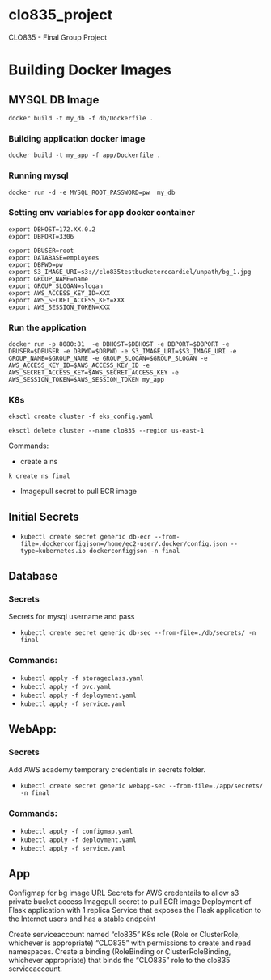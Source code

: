 # clo835_project
CLO835 - Final Group Project


# Building Docker Images 

## MYSQL DB Image

```docker build -t my_db -f db/Dockerfile . ```



### Building application docker image 
```docker build -t my_app -f app/Dockerfile . ```

### Running mysql
```docker run -d -e MYSQL_ROOT_PASSWORD=pw  my_db```


### Setting env variables for app docker container
```
export DBHOST=172.XX.0.2
export DBPORT=3306
```
```
export DBUSER=root
export DATABASE=employees
export DBPWD=pw
export S3_IMAGE_URI=s3://clo835testbucketerccardiel/unpath/bg_1.jpg
export GROUP_NAME=name
export GROUP_SLOGAN=slogan
export AWS_ACCESS_KEY_ID=XXX
export AWS_SECRET_ACCESS_KEY=XXX
export AWS_SESSION_TOKEN=XXX
```
### Run the application

```docker run -p 8080:81  -e DBHOST=$DBHOST -e DBPORT=$DBPORT -e  DBUSER=$DBUSER -e DBPWD=$DBPWD -e S3_IMAGE_URI=$S3_IMAGE_URI -e GROUP_NAME=$GROUP_NAME -e GROUP_SLOGAN=$GROUP_SLOGAN -e AWS_ACCESS_KEY_ID=$AWS_ACCESS_KEY_ID -e AWS_SECRET_ACCESS_KEY=$AWS_SECRET_ACCESS_KEY -e AWS_SESSION_TOKEN=$AWS_SESSION_TOKEN my_app```



### K8s

`eksctl create cluster -f eks_config.yaml`

`eksctl delete cluster --name clo835 --region us-east-1` 


Commands:

- create a ns

`k create ns final`


- Imagepull secret to pull ECR image

## Initial Secrets

- ```kubectl create secret generic db-ecr --from-file=.dockerconfigjson=/home/ec2-user/.docker/config.json --type=kubernetes.io dockerconfigjson -n final```

## Database

### Secrets
Secrets for mysql username and pass
- `kubectl create secret generic db-sec --from-file=./db/secrets/ -n final`

### Commands:

- `kubectl apply -f storageclass.yaml`
- `kubectl apply -f pvc.yaml`
- `kubectl apply -f deployment.yaml`
- `kubectl apply -f service.yaml`


## WebApp:

### Secrets
Add AWS academy temporary credentials in secrets folder.

- `kubectl create secret generic webapp-sec --from-file=./app/secrets/ -n final`

### Commands:

- `kubectl apply -f configmap.yaml`
- `kubectl apply -f deployment.yaml`
- `kubectl apply -f service.yaml`

## App

Configmap for bg image URL
Secrets for AWS credentails to allow s3 private bucket access
Imagepull secret to pull ECR image
Deployment of Flask application with 1 replica
Service that exposes the Flask application to the Internet users and has a stable endpoint




Create serviceaccount named “clo835”
K8s role (Role or ClusterRole, whichever is appropriate) “CLO835” with permissions to create and read namespaces. Create a binding (RoleBinding or ClusterRoleBinding, whichever appropriate) that binds the “CLO835” role to the clo835 serviceaccount.